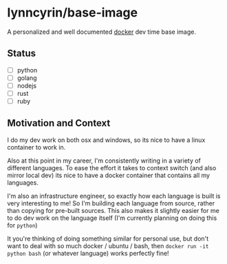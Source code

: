 # lynncyrin/base-image

A personalized and well documented [docker](https://www.docker.com/) dev time base image.

## Status

- [ ] python
- [ ] golang
- [ ] nodejs
- [ ] rust
- [ ] ruby

## Motivation and Context

I do my dev work on both osx and windows, so its nice to have a linux container to work in.

Also at this point in my career, I'm consistently writing in a variety of different languages. To ease the effort it takes to context switch (and also mirror local dev) its nice to have a docker container that contains all my languages.

I'm also an infrastructure engineer, so exactly how each language is built is very interesting to me! So I'm building each language from source, rather than copying for pre-built sources. This also makes it slightly easier for me to do dev work on the language itself (I'm currently planning on doing this for `python`)

It you're thinking of doing something similar for personal use, but don't want to deal with so much docker / ubuntu / bash, then `docker run -it python bash` (or whatever language) works perfectly fine!

